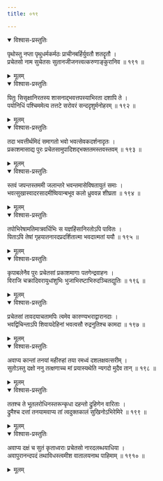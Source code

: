 ```yaml
---
title: ०१९

---
```

<div class="audioEmbed"  caption="सीतालक्ष्मी-वाचनम्" src="https://archive.org/download/nArAyaNIyam-shlokawise-audio/019/019_01.mp3"></div>
<details open><summary>विश्वास-प्रस्तुतिः</summary>

पृथोस्तु नप्ता पृथुधर्मकर्मठः प्राचीनबर्हिर्युवतौ शतदॄतौ ।  
प्रचेतसो नाम सुचेतसः सुतानजीजनत्त्वत्करुणाङ्कुरानिव ॥ १९१ ॥
</details>
<details><summary>मूलम्</summary>

पृथोस्तु नप्ता पृथुधर्मकर्मठः प्राचीनबर्हिर्युवतौ शतदॄतौ ।  
प्रचेतसो नाम सुचेतसः सुतानजीजनत्त्वत्करुणाङ्कुरानिव ॥ १९१ ॥
</details>



<div class="audioEmbed"  caption="सीतालक्ष्मी-वाचनम्" src="https://archive.org/download/nArAyaNIyam-shlokawise-audio/019/019_02.mp3"></div>
<details open><summary>विश्वास-प्रस्तुतिः</summary>

पितुः सिसृक्षानिरतस्य शासनाद्भवत्तपस्याभिरता दशापि ते ।  
पयोनिधिं पश्चिममेत्य तत्तटे सरोवरं सन्ददृशुर्मनोहरम् ॥ १९२ ॥
</details>
<details><summary>मूलम्</summary>

पितुः सिसृक्षानिरतस्य शासनाद्भवत्तपस्याभिरता दशापि ते ।  
पयोनिधिं पश्चिममेत्य तत्तटे सरोवरं सन्ददृशुर्मनोहरम् ॥ १९२ ॥
</details>



<div class="audioEmbed"  caption="सीतालक्ष्मी-वाचनम्" src="https://archive.org/download/nArAyaNIyam-shlokawise-audio/019/019_03.mp3"></div>
<details open><summary>विश्वास-प्रस्तुतिः</summary>

तदा भवत्तीर्थमिदं समागतो भवो भवत्सेवकदर्शनादृतः ।  
प्रकाशमासाद्य पुरः प्रचेतसामुपादिशद्भक्ततमस्तवस्तवम् ॥ १९३ ॥
</details>
<details><summary>मूलम्</summary>

तदा भवत्तीर्थमिदं समागतो भवो भवत्सेवकदर्शनादृतः ।  
प्रकाशमासाद्य पुरः प्रचेतसामुपादिशद्भक्ततमस्तवस्तवम् ॥ १९३ ॥
</details>



<div class="audioEmbed"  caption="सीतालक्ष्मी-वाचनम्" src="https://archive.org/download/nArAyaNIyam-shlokawise-audio/019/019_04.mp3"></div>
<details open><summary>विश्वास-प्रस्तुतिः</summary>

स्तवं जपन्तस्तममी जलान्तरे भवन्तमासेविषतायुतं समाः ।  
भवत्सुखास्वादरसादमीष्वियान्बभूव कलो ध्रुववन्न शीघ्रता ॥ १९४ ॥
</details>
<details><summary>मूलम्</summary>

स्तवं जपन्तस्तममी जलान्तरे भवन्तमासेविषतायुतं समाः ।  
भवत्सुखास्वादरसादमीष्वियान्बभूव कलो ध्रुववन्न शीघ्रता ॥ १९४ ॥
</details>



<div class="audioEmbed"  caption="सीतालक्ष्मी-वाचनम्" src="https://archive.org/download/nArAyaNIyam-shlokawise-audio/019/019_05.mp3"></div>
<details open><summary>विश्वास-प्रस्तुतिः</summary>

तपोभिरेषामतिमात्रवर्धिभिः स यज्ञहिंसानिरतोऽपि पावितः ।  
पिताऽपि तेषां गृहयातनारदप्रदर्शितात्मा भवदात्मतां ययौ ॥ १९५ ॥
</details>
<details><summary>मूलम्</summary>

तपोभिरेषामतिमात्रवर्धिभिः स यज्ञहिंसानिरतोऽपि पावितः ।  
पिताऽपि तेषां गृहयातनारदप्रदर्शितात्मा भवदात्मतां ययौ ॥ १९५ ॥
</details>



<div class="audioEmbed"  caption="सीतालक्ष्मी-वाचनम्" src="https://archive.org/download/nArAyaNIyam-shlokawise-audio/019/019_06.mp3"></div>
<details open><summary>विश्वास-प्रस्तुतिः</summary>

कृपाबलेनैव पुरः प्रचेतसां प्रकाशमागाः पतगेन्द्रवाहनः ।  
विराजि चक्रादिवरायुधांशुभिः भुजाभिरष्टाभिरुदञ्चितद्युतिः ॥ १९६ ॥
</details>
<details><summary>मूलम्</summary>

कृपाबलेनैव पुरः प्रचेतसां प्रकाशमागाः पतगेन्द्रवाहनः ।  
विराजि चक्रादिवरायुधांशुभिः भुजाभिरष्टाभिरुदञ्चितद्युतिः ॥ १९६ ॥
</details>



<div class="audioEmbed"  caption="सीतालक्ष्मी-वाचनम्" src="https://archive.org/download/nArAyaNIyam-shlokawise-audio/019/019_07.mp3"></div>
<details open><summary>विश्वास-प्रस्तुतिः</summary>

प्रचेतसां तावदयाचतामपिः त्वमेव कारुण्यभराद्वारानदाः ।  
भवद्विचिन्ताऽपि शिवायदेहिनां भवत्वसौ रुद्रनुतिश्च कामदा ॥ १९७ ॥
</details>
<details><summary>मूलम्</summary>

प्रचेतसां तावदयाचतामपिः त्वमेव कारुण्यभराद्वारानदाः ।  
भवद्विचिन्ताऽपि शिवायदेहिनां भवत्वसौ रुद्रनुतिश्च कामदा ॥ १९७ ॥
</details>



<div class="audioEmbed"  caption="सीतालक्ष्मी-वाचनम्" src="https://archive.org/download/nArAyaNIyam-shlokawise-audio/019/019_08.mp3"></div>
<details open><summary>विश्वास-प्रस्तुतिः</summary>

अवाप्य कान्तां तनयां महीरुहां तया रमध्वं दशलक्षवत्सरीम् ।  
सुतोऽस्तु दक्षो ननु तत्क्षणाच्च मां प्रयास्यथेति न्यगदो मुदैव तान् ॥ १९८ ॥
</details>
<details><summary>मूलम्</summary>

अवाप्य कान्तां तनयां महीरुहां तया रमध्वं दशलक्षवत्सरीम् ।  
सुतोऽस्तु दक्षो ननु तत्क्षणाच्च मां प्रयास्यथेति न्यगदो मुदैव तान् ॥ १९८ ॥
</details>



<div class="audioEmbed"  caption="सीतालक्ष्मी-वाचनम्" src="https://archive.org/download/nArAyaNIyam-shlokawise-audio/019/019_09.mp3"></div>
<details open><summary>विश्वास-प्रस्तुतिः</summary>

ततश्च ते भूतलरोधिनस्तरून्कृधा दहन्तो द्रुहिणेन वारिताः ।  
द्रुमैश्च दत्तां तनयामवाप्य तां त्वदुक्तकालं सुखिनोऽभिरेमिरे ॥ १९९ ॥
</details>
<details><summary>मूलम्</summary>

ततश्च ते भूतलरोधिनस्तरून्कृधा दहन्तो द्रुहिणेन वारिताः ।  
द्रुमैश्च दत्तां तनयामवाप्य तां त्वदुक्तकालं सुखिनोऽभिरेमिरे ॥ १९९ ॥
</details>



<div class="audioEmbed"  caption="सीतालक्ष्मी-वाचनम्" src="https://archive.org/download/nArAyaNIyam-shlokawise-audio/019/019_10.mp3"></div>
<details open><summary>विश्वास-प्रस्तुतिः</summary>

अवाप्य दक्षं च सुतं कृताध्वराः प्रचेतसो नारदलब्धयाधिया ।  
अवापुरानन्दपदं तथाविधस्त्वमीश वातालयनाथ पाहिमाम् ॥ १९१० ॥
</details>
<details><summary>मूलम्</summary>

अवाप्य दक्षं च सुतं कृताध्वराः प्रचेतसो नारदलब्धयाधिया ।  
अवापुरानन्दपदं तथाविधस्त्वमीश वातालयनाथ पाहिमाम् ॥ १९१० ॥
</details>

